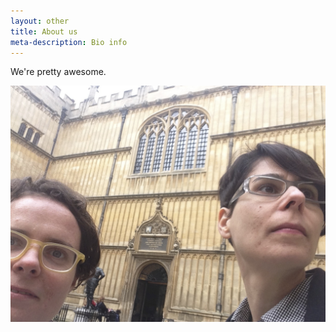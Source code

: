 ```yaml
---
layout: other
title: About us
meta-description: Bio info
---
```


We're pretty awesome. 
<p><img class="full" src="/images/BuurmaHeffernanfaces.jpg" alt="Rachel and Laura Bodleian selfie."></p>
